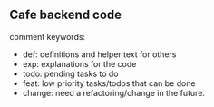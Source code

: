 ## Cafe backend code

comment keywords:

- def: definitions and helper text for others
- exp: explanations for the code
- todo: pending tasks to do
- feat: low priority tasks/todos that can be done
- change: need a refactoring/change in the future.
